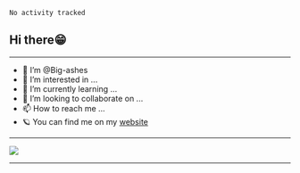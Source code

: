 <!--START_SECTION:waka-->

```text
No activity tracked
```

<!--END_SECTION:waka-->
## Hi there😁
---
- 👋 I’m @Big-ashes
- 👀 I’m interested in ...
- 🌱 I’m currently learning ...
- 💞️ I’m looking to collaborate on ...
- 📫 How to reach me ...
- 🪐 You can find me on my [website](https://bigashes.com)

---
![](https://github-readme-stats.vercel.app/api?username=Big-ashes&show_icons=true&theme=tokyonight)

---


